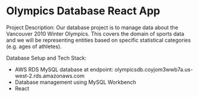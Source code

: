 # Olympics Database React App
Project Description:
Our database project is to manage data about the Vancouver 2010 Winter Olympics. This covers the domain of sports data and we will be representing entities based on specific statistical categories (e.g. ages of athletes).

Database Setup and Tech Stack:
- AWS RDS MySQL database at endpoint: olympicsdb.coyjom3wwb7a.us-west-2.rds.amazonaws.com
- Database management using MySQL Workbench
- React
